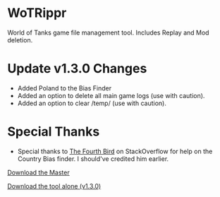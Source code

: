 # WoTRippr
World of Tanks game file management tool. Includes Replay and Mod deletion.

# Update v1.3.0 Changes
- Added Poland to the Bias Finder
- Added an option to delete all main game logs (use with caution).
- Added an option to clear /temp/ (use with caution).

# Special Thanks
- Special thanks to [The Fourth Bird](https://stackoverflow.com/users/5424988/the-fourth-bird) on StackOverflow for help on the Country Bias finder. I should've credited him earlier.

<!-- Place this tag where you want the button to render. -->
<a class="github-button" href="https://github.com/ntkme/github-buttons/archive/master.zip" data-icon="octicon-cloud-download" aria-label="Download ntkme/github-buttons on GitHub">Download the Master</a>

[Download the tool alone (v1.3.0)](https://www.mediafire.com/file/brf6y0smefzqgl5/WoT_Rippr.exe/file)
